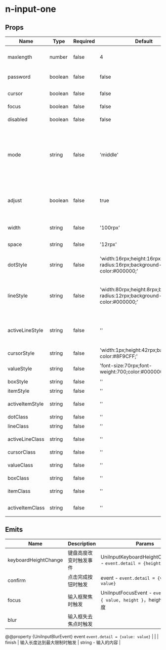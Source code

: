 # n-input-one

## Props
| Name | Type | Required | Default | Description | Choices |
| --- | --- | --- | --- | --- | --- |
| maxlength | number | false | 4 | 最大输入长度。一般为4,5,6 |  | 
| password | boolean | false | false | 是否密码输入框 | true, false | 
| cursor | boolean | false | false | 是否具备光标效果 | true, false | 
| focus | boolean | false | false | 是否聚焦 | true, false | 
| disabled | boolean | false | false | 是否禁止输入 | true, false | 
| mode | string | false | 'middle' | 展示模式。box为输入框，可带光标。middle为中间横线。bottom为下划线 | box,middle,bottom | 
| adjust | boolean | false | true | adjust-position.键盘弹起时，是否自动上推页面 | true, false | 
| width | string | false | '100rpx' | 内容项的宽度。等宽高 |  | 
| space | string | false | '12rpx' | 内容项之间的间距 |  | 
| dotStyle | string | false | 'width:16rpx;height:16rpx;border-radius:16rpx;background-color:#000000;' | 圆点样式。密码输入时生效 |  | 
| lineStyle | string | false | 'width:80rpx;height:8rpx;border-radius:12rpx;background-color:#000000;' | 横线/下划线样式。mode为bottom/line时生效 |  | 
| activeLineStyle | string | false | '' | 即将输入的内容项的横线/下划线样式 |  | 
| cursorStyle | string | false | 'width:1px;height:42rpx;background-color:#8F9CFF;' | 光标样式 |  | 
| valueStyle | string | false | 'font-size:70rpx;font-weight:700;color:#000000;' | 内容文字样式 |  | 
| boxStyle | string | false | '' | 组件样式 |  | 
| itemStyle | string | false | '' | 内容项样式 |  | 
| activeItemStyle | string | false | '' | 当前内容项样式 |  | 
| dotClass | string | false | '' | 圆点样式类 |  | 
| lineClass | string | false | '' | 横线样式类 |  | 
| activeLineClass | string | false | '' | 当前输入项横线样式类 |  | 
| cursorClass | string | false | '' | 光标样式类 |  | 
| valueClass | string | false | '' | 内容文字样式类 |  | 
| boxClass | string | false | '' | 组件样式类 |  | 
| itemClass | string | false | '' | 内容项样式类 |  | 
| activeItemClass | string | false | '' | 当前内容项样式类 |  | 

## Emits
| Name | Description | Params |
| --- | --- | --- | 
| keyboardHeightChange | 键盘高度改变时触发事件 | UniInputKeyboardHeightChangeEvent - `event.detail = {height, duration}` |
| confirm | 点击完成按钮时触发 | event - `event.detail = {value: value}` |
| focus | 输入框聚焦时触发 | UniInputFocusEvent - `event.detail = { value, height }`，height 为键盘高度 |
| blur | 输入框失去焦点时触发

@@property {UniInputBlurEvent} event `event.detail = {value: value}` |  |
| finish | 输入长度达到最大限制时触发 | string - 输入的内容 |


